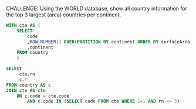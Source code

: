 CHALLENGE: Using the WORLD database, show all country information for the top 3 largest (area) countries per continent.
```sql
WITH cte AS (
    SELECT 
        code
        ,ROW_NUMBER() OVER(PARTITION BY continent ORDER BY surfaceArea DESC) AS 'rn'
        ,continent
    FROM country
    )

SELECT
     cte.rn
    ,c.*
FROM country AS c
JOIN cte AS cte
    ON c.code = cte.code
        AND c.code IN (SELECT code FROM cte WHERE 1=1 AND rn <= 3)
```
